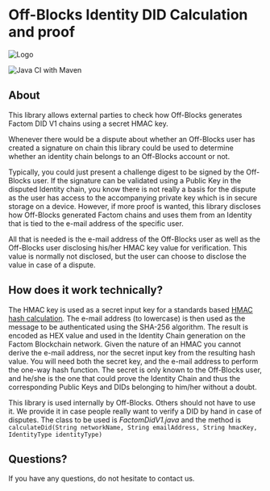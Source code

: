 # Off-Blocks Identity DID Calculation and proof

![Logo](https://www.off-blocks.com/assets/images/logos/logo-text-primary.svg)

![Java CI with Maven](https://github.com/off-blocks-ltd/identity-did-calculation-lib/workflows/Java%20CI%20with%20Maven/badge.svg)

## About

This library allows external parties to check how Off-Blocks generates Factom DID V1 chains using a
secret HMAC key.

Whenever there would be a dispute about whether an Off-Blocks user has created a signature on chain
this library could be used to determine whether an identity chain belongs to an Off-Blocks account
or not.

Typically, you could just present a challenge digest to be signed by the Off-Blocks user. If the
signature can be validated using a Public Key in the disputed Identity chain, you know there is not
really a basis for the dispute as the user has access to the accompanying private key which is in
secure storage on a device. However, if more proof is wanted, this library discloses how Off-Blocks
generated Factom chains and uses them from an Identity that is tied to the e-mail address of the
specific user.

All that is needed is the e-mail address of the Off-Blocks user as well as the Off-Blocks user
disclosing his/her HMAC key value for verification. This value is normally not disclosed, but the
user can choose to disclose the value in case of a dispute.

## How does it work technically?

The HMAC key is used as a secret input key for a standards
based [HMAC hash calculation](https://en.wikipedia.org/wiki/HMAC). The e-mail address (to lowercase)
is then used as the message to be authenticated using the SHA-256 algorithm. The result is encoded
as HEX value and used in the Identity Chain generation on the Factom Blockchain network. Given the
nature of an HMAC you cannot derive the e-mail address, nor the secret input key from the resulting
hash value. You will need both the secret key, and the e-mail address to perform the one-way hash
function. The secret is only known to the Off-Blocks user, and he/she is the one that could
prove the Identity Chain and thus the corresponding Public Keys and DIDs belonging to him/her without
a doubt.

This library is used internally by Off-Blocks. Others should not have to use it. We provide it in
case people really want to verify a DID by hand in case of disputes. The class to be used is
_FactomDidV1.java_ and the method
is `calculateDid(String networkName, String emailAddress, String hmacKey, IdentityType identityType)`

## Questions?

If you have any questions, do not hesitate to contact us.
